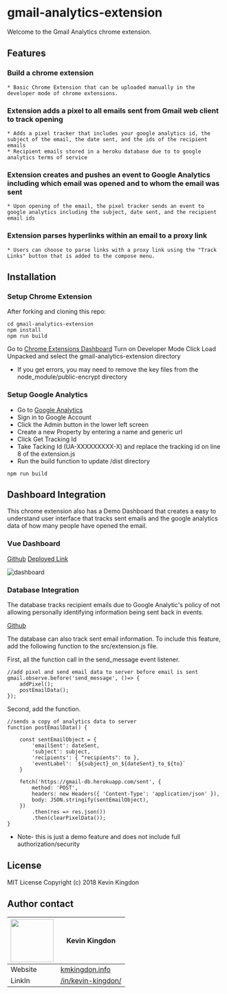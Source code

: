 # gmail-analytics-extension
Welcome to the Gmail Analytics chrome extension. 

## Features
### Build a chrome extension
    * Basic Chrome Extension that can be uploaded manually in the developer mode of chrome extensions.

### Extension adds a pixel to all emails sent from Gmail web client to track opening
    * Adds a pixel tracker that includes your google analytics id, the subject of the email, the date sent, and the ids of the recipient emails
    * Recipient emails stored in a heroku database due to to google analytics terms of service 

### Extension creates and pushes an event to Google Analytics including which email was opened and to whom the email was sent
    * Upon opening of the email, the pixel tracker sends an event to google analytics including the subject, date sent, and the recipient email ids

### Extension parses hyperlinks within an email to a proxy link
    * Users can choose to parse links with a proxy link using the "Track Links" button that is added to the compose menu.

## Installation

### Setup Chrome Extension
After forking and cloning this repo:
```
cd gmail-analytics-extension
npm install
npm run build
```

Go to [Chrome Extensions Dashboard](chrome://extensions/)
Turn on Developer Mode
Click Load Unpacked and select the gmail-analytics-extension directory

* If you get errors, you may need to remove the key files from the node_module/public-encrypt directory

### Setup Google Analytics
* Go to [Google Analytics](https://www.google.com/analytics/#?modal_active=none)
* Sign in to Google Account
* Click the Admin button in the lower left screen 
* Create a new Property by entering a name and generic url
* Click Get Tracking Id
* Take Tacking Id (UA-XXXXXXXXX-X) and replace the tracking id on line 8  of the extension.js
* Run the build function to update /dist directory
```
npm run build
```


## Dashboard Integration
This chrome extension also has a Demo Dashboard that creates a easy to understand user interface that tracks sent emails and the google analytics data of how many people have opened the email. 

### Vue Dashboard 
[Github](https://github.com/kmkingdon/gmail-analytics-extension-dashboard)
[Deployed Link](https://analytics-dashboard-62e6d.firebaseapp.com/)

![dashboard](https://user-images.githubusercontent.com/32685092/38891539-ea8f113e-4241-11e8-88f4-03b41c80cde2.gif)

### Database Integration
The database tracks recipient emails due to Google Analytic's policy of not allowing personally identifying information being sent back in events. 

[Github](https://github.com/kmkingdon/gmail-analytics-extension-db)

The database can also track sent email information. To include this feature, add the following function to the src/extension.js file. 

First, all the function call in the send_message event listener.
```
//add pixel and send email data to server before email is sent
gmail.observe.before('send_message', ()=> {
    addPixel();
    postEmailData();
});
```

Second, add the function. 
```
//sends a copy of analytics data to server
function postEmailData() {

    const sentEmailObject = {
        'emailSent': dateSent,
        'subject': subject,
        'recipients': { "recipients": to },
        'eventLabel': `${subject}_on_${dateSent}_to_${to}`
    }

    fetch('https://gmail-db.herokuapp.com/sent', {
        method: 'POST',
        headers: new Headers({ 'Content-Type': 'application/json' }),
        body: JSON.stringify(sentEmailObject),
    })
        .then(res => res.json())
        .then(clearPixelData());
}
```

* Note- this is just a demo feature and does not include full authorization/security


## License
MIT License Copyright (c) 2018 Kevin Kingdon

## Author contact

|<img src="https://user-images.githubusercontent.com/32685092/35702971-d0b4e966-0757-11e8-8098-c2819dff5e58.png" width="100"> | Kevin Kingdon                    |
| ------------- | ------------- |
| Website  | [kmkingdon.info](https://kmkingdon.info) |
| LinkIn   | [/in/kevin-kingdon/](https://www.linkedin.com/in/kevin-kingdon/) |


